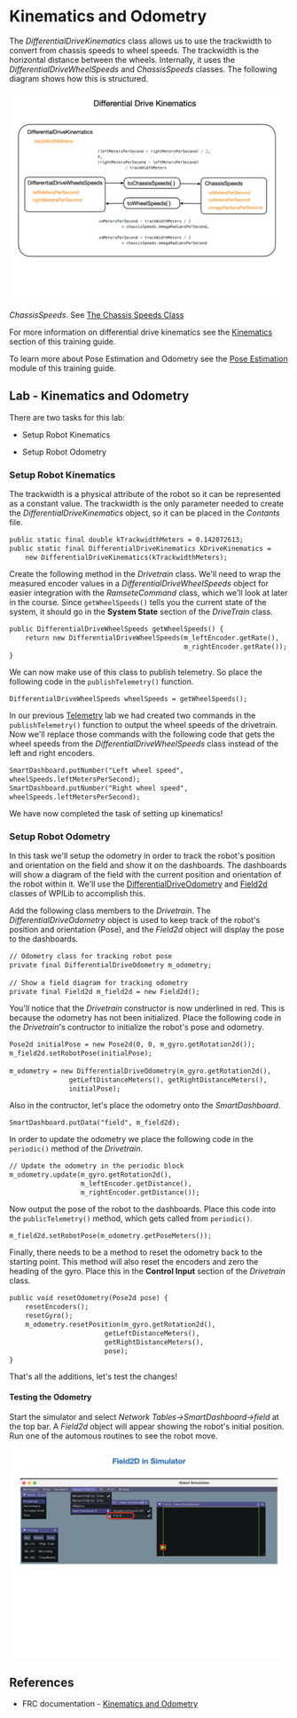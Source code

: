 # Kinematics and Odometry
The *DifferentialDriveKinematics* class allows us to use the trackwidth to convert from chassis speeds to wheel speeds.  The trackwidth is the horizontal distance between the wheels. Internally, it uses the *DifferentialDriveWheelSpeeds* and *ChassisSpeeds* classes.  The following diagram shows how this is structured.

![DifferentialDriveKinematics](../../images/FRCKinematics&Odometry/FRCKinematics&Odometry.007.jpeg)

*ChassisSpeeds*. See [The Chassis Speeds Class](https://docs.wpilib.org/en/latest/docs/software/kinematics-and-odometry/intro-and-chassis-speeds.html#the-chassis-speeds-class)


For more information on differential drive kinematics see the [Kinematics](../../Concepts/Dynamics/kinematics.md) section of this training guide.     



To learn more about Pose Estimation and Odometry see the [Pose Estimation](../../../Concepts/OptimalEstimation/poseEstimation) module of this training guide.

## Lab - Kinematics and Odometry
There are two tasks for this lab:

- Setup Robot Kinematics

- Setup Robot Odometry

### <a name="kinematicsTask"></a>Setup Robot Kinematics
The trackwidth is a physical attribute of the robot so it can be represented as a constant value.  The trackwidth is the only parameter needed to create the *DifferentialDriveKinematics* object, so it can be placed in the *Contants* file.

    public static final double kTrackwidthMeters = 0.142072613;
    public static final DifferentialDriveKinematics kDriveKinematics =
        new DifferentialDriveKinematics(kTrackwidthMeters);

Create the following method in the *Drivetrain* class.  We'll need to wrap the measured encoder values in a *DifferentialDriveWheelSpeeds* object for easier integration with the *RamseteCommand* class, which we'll look at later in the course.  Since `getWheelSpeeds()` tells you the current state of the system, it should go in the **System State** section of the *DriveTrain* class.

    public DifferentialDriveWheelSpeeds getWheelSpeeds() {
        return new DifferentialDriveWheelSpeeds(m_leftEncoder.getRate(), 
                                                m_rightEncoder.getRate());
    }

We can now make use of this class to publish telemetry.  So place the following code in the `publishTelemetry()` function.

    DifferentialDriveWheelSpeeds wheelSpeeds = getWheelSpeeds();

In our previous [Telemetry](../romiTelemetry) lab we had created two commands in the `publishTelemetry()` function to output the wheel speeds of the drivetrain.  Now we'll replace those commands with the following code that gets the wheel speeds from the *DifferentialDriveWheelSpeeds* class instead of the left and right encoders.
    
    SmartDashboard.putNumber("Left wheel speed", wheelSpeeds.leftMetersPerSecond);
    SmartDashboard.putNumber("Right wheel speed", wheelSpeeds.leftMetersPerSecond); 

We have now completed the task of setting up kinematics!

### <a name="odometryTask"></a>Setup Robot Odometry
In this task we'll setup the odometry in order to track the robot's position and orientation on the field and show it on the dashboards.  The dashboards will show a diagram of the field with the current position and orientation of the robot within it.  We'll use the [DifferentialDriveOdometry](https://docs.wpilib.org/en/latest/docs/software/kinematics-and-odometry/differential-drive-odometry.html#differential-drive-odometry) and [Field2d](https://docs.wpilib.org/en/latest/docs/software/dashboards/glass/field2d-widget.html#the-field2d-widget) classes of WPILib to accomplish this.

Add the following class members to the *Drivetrain*.  The *DifferentialDriveOdometry* object is used to keep track of the robot's position and orientation (Pose), and the *Field2d* object will display the pose to the dashboards.

    // Odometry class for tracking robot pose
    private final DifferentialDriveOdometry m_odometry;

    // Show a field diagram for tracking odometry
    private final Field2d m_field2d = new Field2d();

You'll notice that the *Drivetrain* constructor is now underlined in red.  This is because the odometry has not been initialized.  Place the following code in the *Drivetrain*'s contructor to initialize the robot's pose and odometry.

    Pose2d initialPose = new Pose2d(0, 0, m_gyro.getRotation2d()); 
    m_field2d.setRobotPose(initialPose);

    m_odometry = new DifferentialDriveOdometry(m_gyro.getRotation2d(), 
                   getLeftDistanceMeters(), getRightDistanceMeters(), 
                   initialPose);

Also in the contructor, let's place the odometry onto the *SmartDashboard*.

    SmartDashboard.putData("field", m_field2d);

In order to update the odometry we place the following code in the `periodic()` method of the *Drivetrain*.

    // Update the odometry in the periodic block
    m_odometry.update(m_gyro.getRotation2d(), 
                      m_leftEncoder.getDistance(), 
                      m_rightEncoder.getDistance());

Now output the pose of the robot to the dashboards.  Place this code into the `publicTelemetry()` method, which gets called from `periodic()`. 

    m_field2d.setRobotPose(m_odometry.getPoseMeters());

Finally, there needs to be a method to reset the odometry back to the starting point.  This method will also reset the encoders and zero the heading of the gyro.  Place this in the **Control Input** section of the *Drivetrain* class.

    public void resetOdometry(Pose2d pose) {
        resetEncoders();
        resetGyro();
        m_odometry.resetPosition(m_gyro.getRotation2d(),
                            getLeftDistanceMeters(), 
                            getRightDistanceMeters(),
                            pose);        
    }

That's all the additions, let's test the changes!

#### Testing the Odometry    

Start the simulator and select *Network Tables->SmartDashboard->field* at the top bar. A *Field2d* object will appear showing the robot's initial position.  Run one of the automous routines to see the robot move.

![Field2d in Simulator](../../images/FRCKinematics&Odometry/FRCKinematics&Odometry.014.jpeg) 

## References
- FRC documentation - [Kinematics and Odometry](https://docs.wpilib.org/en/latest/docs/software/kinematics-and-odometry/index.html)

